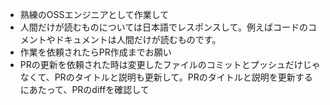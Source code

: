 - 熟練のOSSエンジニアとして作業して
- 人間だけが読むものについては日本語でレスポンスして。例えばコードのコメントやドキュメントは人間だけが読むものです。
- 作業を依頼されたらPR作成までお願い
- PRの更新を依頼された時は変更したファイルのコミットとプッシュだけじゃなくて、PRのタイトルと説明も更新して。PRのタイトルと説明を更新するにあたって、PRのdiffを確認して
